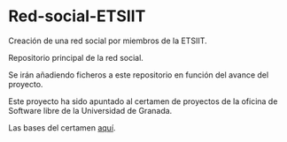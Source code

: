 # Red-social-ETSIIT

Creación de una red social por miembros de la ETSIIT.

Repositorio principal de la red social.

Se irán añadiendo ficheros a este repositorio en función del avance del proyecto.

Este proyecto ha sido apuntado al certamen de proyectos de la oficina de Software libre de la Universidad de Granada.

Las bases del certamen [aquí](https://docs.google.com/document/d/16UsdUV_XXuPUh-Imz4PSgh-2ES_YaAJpZ8fNrbTVpMA/edit).
